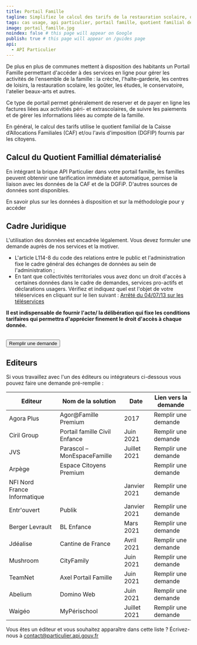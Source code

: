 ```yaml
---
title: Portail Famille
tagline: Simplifiez le calcul des tarifs de la restauration scolaire, ou des activités périscolaires ou municipales dans votre colllectivité
tags: cas usage, api particulier, portail famille, quotient familial dématérialisé, tarification restauration scolaire, tarification activités périscolaires
image: portail_famille.jpg
noindex: false # this page will appear on Google
publish: true # this page will appear on /guides page
api:
  - API Particulier
---
```


De plus en plus de communes mettent à disposition des habitants un Portail Famille permettant d'accéder à des services en ligne pour gérer les activités de l'ensemble de la famille : la crèche, l'halte-garderie, les centres de loisirs, la restauration scolaire, les goûter, les études, le conservatoire, l'atelier beaux-arts et autres.

Ce type de portail permet généralement de reserver et de payer en ligne les factures liées aux activitiés péri- et extrascolaires, de suivre les paiements et de gérer les informations liées au compte de la famille.

En général, le calcul des tarifs utilise le quotient familial de la Caisse d’Allocations Familiales (CAF) et/ou l'avis d'imposition (DGFIP) fournis par les citoyens.

## Calcul du Quotient Famillial dématerialisé

En intégrant la brique API Particulier dans votre portail famille,  les familles peuvent obtennir une tarification immédiate et automatique, permise la liaison avec les données de la CAF et de la DGFiP. D'autres sources de données sont disponibles.

En savoir plus sur les <External href="https://api.gouv.fr/les-api/api-particulier#donnees-accessibles-dans-l'api">données à disposition</External> et sur la <External href="https://datapass.api.gouv.fr/api-particulier?demarche=agora-plus">méthodologie pour y accéder</External>   


## Cadre Juridique

L'utilisation des données est encadrée légalement. Vous devez formuler une demande auprès de nos services et la motiver.

- L'article L114-8 du code des relations entre le public et l'administration fixe le cadre général des échanges de données au sein de l'administration ;
- En tant que collectivités territoriales vous avez donc un droit d'accès à certaines données dans le cadre de demandes, services pro-actifs et déclarations usagers. Vérifiez et indiquez quel est l'objet de votre téléservices en cliquant sur le lien suivant : [Arrêté du 04/07/13 sur les téléservices](https://www.legifrance.gouv.fr/loda/id/JORFTEXT000027697207/#:~:text=Dans%20les%20r%C3%A9sum%C3%A9s-,Arr%C3%AAt%C3%A9%20du%204%20juillet%202013%20autorisant%20la%20mise%20en%20%C5%93uvre,publiques%20locales%20dont%20ils%20sont)

**Il est indispensable de fournir l'acte/ la délibération qui fixe les conditions tarifaires qui permettra d'apprécier finement le droit d'accès à chaque donnée.**


<br/>
<Button href="https://datapass.api.gouv.fr/api-particulier?demarche=ccas">Remplir une demande</Button>

## Editeurs

Si vous travaillez avec l'un des éditeurs ou intégrateurs ci-dessous vous pouvez faire une demande pré-remplie :

| Editeur                      | Nom de la solution            | Date         | Lien vers la demande                                                                                                                |
| ---------------------------- | ----------------------------- | ------------ | ----------------------------------------------------------------------------------------------------------------------------------- |
| Agora Plus                   | Agor@Famille Premium          | 2017         | <External href="https://datapass.api.gouv.fr/api-particulier?demarche=agora-plus">Remplir une demande</External>                    |
| Ciril Group                  | Portail famille Civil Enfance | Juin 2021    | <External href="https://datapass.api.gouv.fr/api-particulier?demarche=civil-enfance-ciril-group">Remplir une demande</External>     |
| JVS                          | Parascol – MonEspaceFamille   | Juillet 2021 | <External href="https://datapass.api.gouv.fr/api-particulier?demarche=jvs-parascol">Remplir une demande</External>                  |
| Arpège                       | Espace Citoyens Premium       |              | <External href="https://datapass.api.gouv.fr/api-particulier?demarche=arpege-concerto">Remplir une demande</External>               |
| NFI Nord France Informatique |                               | Janvier 2021 | <External href="https://datapass.api.gouv.fr/api-particulier?demarche=nfi-grc">Remplir une demande</External>                       |
| Entr'ouvert                  | Publik                        | Janvier 2021 | <External href="https://datapass.api.gouv.fr/api-particulier?demarche=entrouvert-publik">Remplir une demande</External>             |
| Berger Levrault              | BL Enfance                    | Mars 2021    | <External href="https://datapass.api.gouv.fr/api-particulier?demarche=bl-enfance-berger-levrault">Remplir une demande</External>    |
| Jdéalise                     | Cantine de France             | Avril 2021   | <External href="https://datapass.api.gouv.fr/api-particulier?demarche=cantine-de-france">Remplir une demande</External>             |
| Mushroom                     | CityFamily                    | Juin 2021    | <External href="https://datapass.api.gouv.fr/api-particulier?demarche=city-family-mushroom-software">Remplir une demande</External> |
| TeamNet                      | Axel Portail Famille          | Juin 2021    | <External href="https://datapass.api.gouv.fr/api-particulier?demarche=teamnet">Remplir une demande</External>                       |
| Abelium                      | Domino Web                    | Juin 2021    | <External href="https://datapass.api.gouv.fr/api-particulier?demarche=abelium">Remplir une demande</External>                       |
| Waigéo                       | MyPérischool                  | Juillet 2021 | <External href="https://datapass.api.gouv.fr/api-particulier?demarche=waigeo">Remplir une demande</External>                        |

Vous êtes un éditeur et vous souhaitez apparaître dans cette liste ? Écrivez-nous à [contact@particulier.api.gouv.fr](mailto:contact@particulier.api.gouv.fr)
